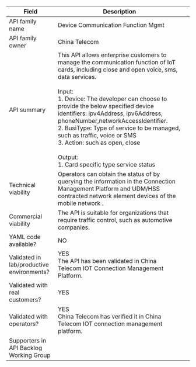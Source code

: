 | **Field**                                 | Description                                                                                                                                                                                                                                                                                                                                                                                                                                                                                                                                                                                                                                                                                                                                                                                                                                                                                           |     |
| ----------------------------------------- | ----------------------------------------------------------------------------------------------------------------------------------------------------------------------------------------------------------------------------------------------------------------------------------------------------------------------------------------------------------------------------------------------------------------------------------------------------------------------------------------------------------------------------------------------------------------------------------------------------------------------------------------------------------------------------------------------------------------------------------------------------------------------------------------------------------------------------------------------------------------------------------------------------- | --- |
| API family name                           | Device Communication Function Mgmt                                                                                                                                                                                                                                                                                                                                                                                                                                                                                                                                                                                                                                                                                                                                                                                                                                                                                   |     |
| API family owner                          | China Telecom                                                                                                                                                                                                                                                                                                                                                                                                                                                                                                                                                                                                                                                                                                                                                                                                                                                                                         |     |
| API summary                               | This API allows enterprise customers to manage the communication function of IoT cards, including close and open voice, sms, data services. <br><br>Input:<br>1. Device: The developer can choose to provide the below specified device identifiers: ipv4Address, ipv6Address, phoneNumber,networkAccessIdentifier.<br>2. BusiType: Type of service to be managed, such as traffic, voice or SMS<br>3. Action: such as open, close<br><br>Output:<br>1. Card specific type service status |     |
| Technical viability                       | Operators can obtain the status of by querying the information in the  Connection Management Platform and UDM/HSS contracted network element devices of the mobile network  .                                                                                                                                                                                                                                                                                                                                                                                                                                                                                                                                                                                                                                                                                                                         |     |
| Commercial viability                      | The API is suitable for organizations that require traffic control, such as automotive companies.                                                                                                                                                                                                                                                                                                                                                                                                                                                                                                                                                                                                                                                                                                                                                                          |     |
| YAML code available?                      | NO                                                                                                                                                                                                                                                                                                                                                                                                                                                                                                                                                                                                                                                                                                                                                                                                                                                                                                    |     |
| Validated in lab/productive environments? | YES<br>The API has been validated in China Telecom IOT Connection Management Platform.                                                                                                                                                                                                                                                                                                                                                                                                                                                                                                                                                                                                                                                                                                                                                                                                                |     |
| Validated with real customers?            | YES                                                                                                                                                                                                                                                                                                                                                                                                                                                                                                                                                                                                                                                                                                                                                                                                                                                                                                   |     |
| Validated with operators?                 | YES<br>China Telecom has verified it in China Telecom IOT connection management platform.                                                                                                                                                                                                                                                                                                                                                                                                                                                                                                                                                                                                                                                                                                                                                                                                             |     |
| Supporters in API Backlog Working Group   |                                                                                                                                                                                                                                                                                                                                                                                                                                                                                                                                                                                                                                                                                                                                                                                                                                                                                                       |     |

